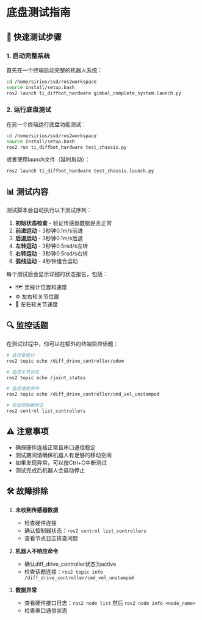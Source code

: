 # 底盘测试指南

## 🚀 快速测试步骤

### 1. 启动完整系统
首先在一个终端启动完整的机器人系统：
```bash
cd /home/sirius/ssd/ros2workspace
source install/setup.bash
ros2 launch ti_diffbot_hardware gimbal_complete_system.launch.py
```

### 2. 运行底盘测试
在另一个终端运行底盘功能测试：
```bash
cd /home/sirius/ssd/ros2workspace
source install/setup.bash
ros2 run ti_diffbot_hardware test_chassis.py
```

或者使用launch文件（延时启动）：
```bash
ros2 launch ti_diffbot_hardware test_chassis.launch.py
```

## 📊 测试内容

测试脚本会自动执行以下测试序列：

1. **初始状态检查** - 验证传感器数据是否正常
2. **前进运动** - 3秒钟0.1m/s前进
3. **后退运动** - 3秒钟0.1m/s后退  
4. **左转运动** - 3秒钟0.5rad/s左转
5. **右转运动** - 3秒钟0.5rad/s右转
6. **弧线运动** - 4秒钟组合运动

每个测试后会显示详细的状态报告，包括：
- 🗺️ 里程计位置和速度
- ⚙️ 左右轮关节位置
- 🔄 左右轮关节速度

## 🔍 监控话题

在测试过程中，你可以在额外的终端监控话题：

```bash
# 监控里程计
ros2 topic echo /diff_drive_controller/odom

# 监控关节状态
ros2 topic echo /joint_states

# 监控速度命令
ros2 topic echo /diff_drive_controller/cmd_vel_unstamped

# 检查控制器状态
ros2 control list_controllers
```

## ⚠️ 注意事项

- 确保硬件连接正常且串口通信稳定
- 测试期间请确保机器人有足够的移动空间
- 如果发现异常，可以按Ctrl+C中断测试
- 测试完成后机器人会自动停止

## 🛠️ 故障排除

1. **未收到传感器数据**
   - 检查硬件连接
   - 确认控制器状态：`ros2 control list_controllers`
   - 查看节点日志排查问题

2. **机器人不响应命令**
   - 确认diff_drive_controller状态为active
   - 检查话题连接：`ros2 topic info /diff_drive_controller/cmd_vel_unstamped`

3. **数据异常**
   - 查看硬件接口日志：`ros2 node list` 然后 `ros2 node info <node_name>`
   - 检查串口通信状态
